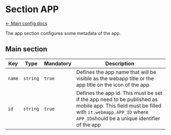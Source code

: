 # Section APP

[&larr; Main config docs](/docs/config/config.md)

The app section configures some metadata of the app.

## Main section

| Key    | Type     | Mandatory | Description                                                                                                                                                                                   |
| ------ | -------- | --------- | --------------------------------------------------------------------------------------------------------------------------------------------------------------------------------------------- |
| `name` | `string` | `true`    | Defines the app name that will be visible as the webapp title or the app title on the icon of the app                                                                                         |
| `id`   | `string` | `true`    | Defines the app id. This must be set if the app need to be published as mobile app. This field must be filled with `it.webmapp.APP_ID` where `APP_ID`should be a unique identifier of the app |
